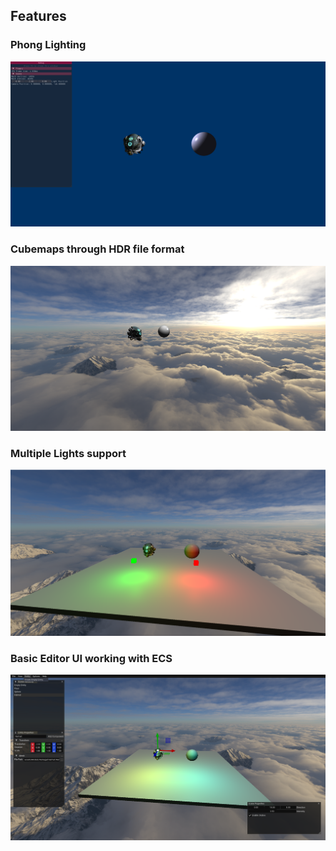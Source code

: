 ## Features
### Phong Lighting
![Phong Lighting Image](phong_lighting.png)

### Cubemaps through HDR file format
![Cubemap](cubemap.png)

### Multiple Lights support
![Multiple Lights](multiple_lights.png)

### Basic Editor UI working with ECS
![ECS UI](ecs_ui.png)
